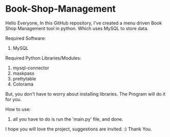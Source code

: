# Book-Shop-Management
Hello Everyone, 
In this GitHub repository, I've created a menu driven Book Shop Management tool in python. Which uses MySQL to store data.

Required Software:
1. MySQL

Required Python Libraries/Modules:
1. mysql-connector
2. maskpass
3. prettytable
4. Colorama 

But, you don't have to worry about installing libraries. The Program will do it for you.

How to use:
1. all you have to do is run the 'main.py' file, and done.

I hope you will love the project, suggestions are invited. :)
Thank You.
